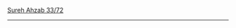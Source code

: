 [Sureh Ahzab 33/72](https://www.youtube.com/results?search_query=surah+al+ahzab+%2B+sahil+adeem)

***
